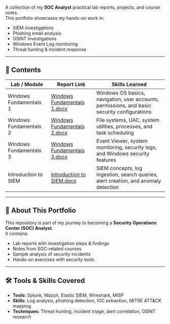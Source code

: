 
A collection of my **SOC Analyst** practical lab reports, projects, and course notes.  
This portfolio showcases my hands-on work in:
- SIEM investigations
- Phishing email analysis
- OSINT investigations
- Windows Event Log monitoring
- Threat hunting & incident response

---

## 📂 Contents

| Lab / Module                     | Report Link | Skills Learned |
|----------------------------------|-------------|----------------|
| Windows Fundamentals 1           | [Windows Fundamentals 1.docx](Windows%20Fundamentals%201.docx) | Windows OS basics, navigation, user accounts, permissions, and basic security configurations |
| Windows Fundamentals 2           | [Windows Fundamentals 2.docx](Windows%20Fundamentals%202.docx) | File systems, UAC, system utilities, processes, and task scheduling |
| Windows Fundamentals 3           | [Windows Fundamentals 3.docx](Windows%20Fundamentals%203.docx) | Event Viewer, system monitoring, security logs, and Windows security features |
| Introduction to SIEM              | [Introduction to SIEM.docx](Introduction%20to%20SIEM.docx) | SIEM concepts, log ingestion, search queries, alert creation, and anomaly detection |

---

## 📌 About This Portfolio
This repository is part of my journey to becoming a **Security Operations Center (SOC) Analyst**.  
It contains:
- Lab reports with investigation steps & findings
- Notes from SOC-related courses
- Sample analysis of security incidents
- Hands-on exercises with security tools

---

## 🛠️ Tools & Skills Covered
- **Tools:** Splunk, Wazuh, Elastic SIEM, Wireshark, MISP  
- **Skills:** Log analysis, phishing detection, IOC extraction, MITRE ATT&CK mapping  
- **Techniques:** Threat hunting, incident triage, alert correlation, OSINT research  
